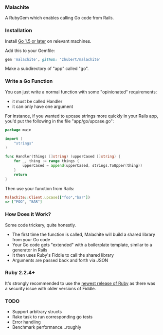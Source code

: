 ### Malachite

A RubyGem which enables calling Go code from Rails.

### Installation

Install [Go 1.5 or later](https://golang.org/doc/install) on relevant machines.

Add this to your Gemfile:

```ruby
gem 'malachite', github: 'zhubert/malachite'
```

Make a subdirectory of "app" called "go".

### Write a Go Function

You can just write a normal function with some "opinionated" requirements:

* it must be called Handler
* it can only have one argument

For instance, if you wanted to upcase strings more quickly in your Rails app, you'd put the following in the file "app/go/upcase.go":

```go
package main

import (
	"strings"
)

func Handler(things []string) (upperCased []string) {
	for _, thing := range things {
		upperCased = append(upperCased, strings.ToUpper(thing))
	}
	return
}
```

Then use your function from Rails:

```ruby
Malachite::Client.upcase(["foo","bar"])
=> ["FOO", "BAR"]
```

### How Does it Work?

Some code trickery, quite honestly.

* The first time the function is called, Malachite will build a shared library from your Go code
* Your Go code gets "extended" with a boilerplate template, similar to a generator in Rails
* It then uses Ruby's Fiddle to call the shared library
* Arguments are passed back and forth via JSON

### Ruby 2.2.4+

It's strongly recommended to use the [newest release of Ruby](https://www.ruby-lang.org/en/news/2015/12/16/unsafe-tainted-string-usage-in-fiddle-and-dl-cve-2015-7551/) as there was a security issue with older versions of Fiddle.

### TODO

* Support arbitrary structs
* Rake task to run corresponding go tests
* Error handling
* Benchmark performance...roughly
